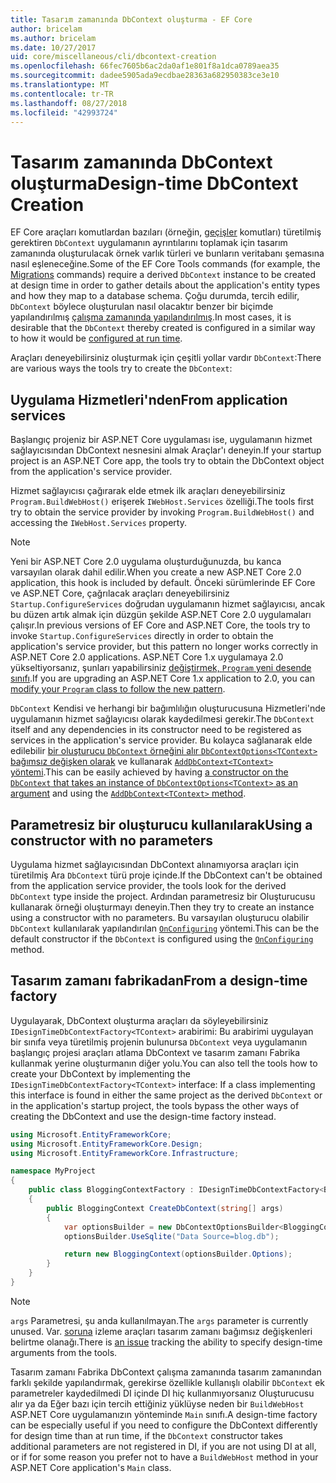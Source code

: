 ```yaml
---
title: Tasarım zamanında DbContext oluşturma - EF Core
author: bricelam
ms.author: bricelam
ms.date: 10/27/2017
uid: core/miscellaneous/cli/dbcontext-creation
ms.openlocfilehash: 66fec7605b6ac2da0af1e801f8a1dca0789aea35
ms.sourcegitcommit: dadee5905ada9ecdbae28363a682950383ce3e10
ms.translationtype: MT
ms.contentlocale: tr-TR
ms.lasthandoff: 08/27/2018
ms.locfileid: "42993724"
---
```

<a name="design-time-dbcontext-creation"></a><span data-ttu-id="8aa1d-102">Tasarım zamanında DbContext oluşturma</span><span class="sxs-lookup"><span data-stu-id="8aa1d-102">Design-time DbContext Creation</span></span>
==============================
<span data-ttu-id="8aa1d-103">EF Core araçları komutlardan bazıları (örneğin, [geçişler][1] komutları) türetilmiş gerektiren `DbContext` uygulamanın ayrıntılarını toplamak için tasarım zamanında oluşturulacak örnek varlık türleri ve bunların veritabanı şemasına nasıl eşleneceğine.</span><span class="sxs-lookup"><span data-stu-id="8aa1d-103">Some of the EF Core Tools commands (for example, the [Migrations][1] commands) require a derived `DbContext` instance to be created at design time in order to gather details about the application's entity types and how they map to a database schema.</span></span> <span data-ttu-id="8aa1d-104">Çoğu durumda, tercih edilir, `DbContext` böylece oluşturulan nasıl olacaktır benzer bir biçimde yapılandırılmış [çalışma zamanında yapılandırılmış][2].</span><span class="sxs-lookup"><span data-stu-id="8aa1d-104">In most cases, it is desirable that the `DbContext` thereby created is configured in a similar way to how it would be [configured at run time][2].</span></span>

<span data-ttu-id="8aa1d-105">Araçları deneyebilirsiniz oluşturmak için çeşitli yollar vardır `DbContext`:</span><span class="sxs-lookup"><span data-stu-id="8aa1d-105">There are various ways the tools try to create the `DbContext`:</span></span>

<a name="from-application-services"></a><span data-ttu-id="8aa1d-106">Uygulama Hizmetleri'nden</span><span class="sxs-lookup"><span data-stu-id="8aa1d-106">From application services</span></span>
-------------------------
<span data-ttu-id="8aa1d-107">Başlangıç projeniz bir ASP.NET Core uygulaması ise, uygulamanın hizmet sağlayıcısından DbContext nesnesini almak Araçlar'ı deneyin.</span><span class="sxs-lookup"><span data-stu-id="8aa1d-107">If your startup project is an ASP.NET Core app, the tools try to obtain the DbContext object from the application's service provider.</span></span>

<span data-ttu-id="8aa1d-108">Hizmet sağlayıcısı çağırarak elde etmek ilk araçları deneyebilirsiniz `Program.BuildWebHost()` erişerek `IWebHost.Services` özelliği.</span><span class="sxs-lookup"><span data-stu-id="8aa1d-108">The tools first try to obtain the service provider by invoking `Program.BuildWebHost()` and accessing the `IWebHost.Services` property.</span></span>

> [!NOTE]
> <span data-ttu-id="8aa1d-109">Yeni bir ASP.NET Core 2.0 uygulama oluşturduğunuzda, bu kanca varsayılan olarak dahil edilir.</span><span class="sxs-lookup"><span data-stu-id="8aa1d-109">When you create a new ASP.NET Core 2.0 application, this hook is included by default.</span></span> <span data-ttu-id="8aa1d-110">Önceki sürümlerinde EF Core ve ASP.NET Core, çağrılacak araçları deneyebilirsiniz `Startup.ConfigureServices` doğrudan uygulamanın hizmet sağlayıcısı, ancak bu düzen artık almak için düzgün şekilde ASP.NET Core 2.0 uygulamaları çalışır.</span><span class="sxs-lookup"><span data-stu-id="8aa1d-110">In previous versions of EF Core and ASP.NET Core, the tools try to invoke `Startup.ConfigureServices` directly in order to obtain the application's service provider, but this pattern no longer works correctly in ASP.NET Core 2.0 applications.</span></span> <span data-ttu-id="8aa1d-111">ASP.NET Core 1.x uygulamaya 2.0 yükseltiyorsanız, şunları yapabilirsiniz [değiştirmek, `Program` yeni desende sınıfı][3].</span><span class="sxs-lookup"><span data-stu-id="8aa1d-111">If you are upgrading an ASP.NET Core 1.x application to 2.0, you can [modify your `Program` class to follow the new pattern][3].</span></span>

<span data-ttu-id="8aa1d-112">`DbContext` Kendisi ve herhangi bir bağımlılığın oluşturucusuna Hizmetleri'nde uygulamanın hizmet sağlayıcısı olarak kaydedilmesi gerekir.</span><span class="sxs-lookup"><span data-stu-id="8aa1d-112">The `DbContext` itself and any dependencies in its constructor need to be registered as services in the application's service provider.</span></span> <span data-ttu-id="8aa1d-113">Bu kolayca sağlanarak elde edilebilir [bir oluşturucu `DbContext` örneğini alır `DbContextOptions<TContext>` bağımsız değişken olarak][4] ve kullanarak [`AddDbContext<TContext>` yöntemi][5].</span><span class="sxs-lookup"><span data-stu-id="8aa1d-113">This can be easily achieved by having [a constructor on the `DbContext` that takes an instance of `DbContextOptions<TContext>` as an argument][4] and using the [`AddDbContext<TContext>` method][5].</span></span>

<a name="using-a-constructor-with-no-parameters"></a><span data-ttu-id="8aa1d-114">Parametresiz bir oluşturucu kullanılarak</span><span class="sxs-lookup"><span data-stu-id="8aa1d-114">Using a constructor with no parameters</span></span>
--------------------------------------
<span data-ttu-id="8aa1d-115">Uygulama hizmet sağlayıcısından DbContext alınamıyorsa araçları için türetilmiş Ara `DbContext` türü proje içinde.</span><span class="sxs-lookup"><span data-stu-id="8aa1d-115">If the DbContext can't be obtained from the application service provider, the tools look for the derived `DbContext` type inside the project.</span></span> <span data-ttu-id="8aa1d-116">Ardından parametresiz bir Oluşturucusu kullanarak örneği oluşturmayı deneyin.</span><span class="sxs-lookup"><span data-stu-id="8aa1d-116">Then they try to create an instance using a constructor with no parameters.</span></span> <span data-ttu-id="8aa1d-117">Bu varsayılan oluşturucu olabilir `DbContext` kullanılarak yapılandırılan [ `OnConfiguring`][6] yöntemi.</span><span class="sxs-lookup"><span data-stu-id="8aa1d-117">This can be the default constructor if the `DbContext` is configured using the [`OnConfiguring`][6] method.</span></span>

<a name="from-a-design-time-factory"></a><span data-ttu-id="8aa1d-118">Tasarım zamanı fabrikadan</span><span class="sxs-lookup"><span data-stu-id="8aa1d-118">From a design-time factory</span></span>
--------------------------
<span data-ttu-id="8aa1d-119">Uygulayarak, DbContext oluşturma araçları da söyleyebilirsiniz `IDesignTimeDbContextFactory<TContext>` arabirimi: Bu arabirimi uygulayan bir sınıfa veya türetilmiş projenin bulunursa `DbContext` veya uygulamanın başlangıç projesi araçları atlama DbContext ve tasarım zamanı Fabrika kullanmak yerine oluşturmanın diğer yolu.</span><span class="sxs-lookup"><span data-stu-id="8aa1d-119">You can also tell the tools how to create your DbContext by implementing the `IDesignTimeDbContextFactory<TContext>` interface: If a class implementing this interface is found in either the same project as the derived `DbContext` or in the application's startup project, the tools bypass the other ways of creating the DbContext and use the design-time factory instead.</span></span>

``` csharp
using Microsoft.EntityFrameworkCore;
using Microsoft.EntityFrameworkCore.Design;
using Microsoft.EntityFrameworkCore.Infrastructure;

namespace MyProject
{
    public class BloggingContextFactory : IDesignTimeDbContextFactory<BloggingContext>
    {
        public BloggingContext CreateDbContext(string[] args)
        {
            var optionsBuilder = new DbContextOptionsBuilder<BloggingContext>();
            optionsBuilder.UseSqlite("Data Source=blog.db");

            return new BloggingContext(optionsBuilder.Options);
        }
    }
}
```

> [!NOTE]
> <span data-ttu-id="8aa1d-120">`args` Parametresi, şu anda kullanılmayan.</span><span class="sxs-lookup"><span data-stu-id="8aa1d-120">The `args` parameter is currently unused.</span></span> <span data-ttu-id="8aa1d-121">Var. [soruna][7] izleme araçları tasarım zamanı bağımsız değişkenleri belirtme olanağı.</span><span class="sxs-lookup"><span data-stu-id="8aa1d-121">There is [an issue][7] tracking the ability to specify design-time arguments from the tools.</span></span>

<span data-ttu-id="8aa1d-122">Tasarım zamanı Fabrika DbContext çalışma zamanında tasarım zamanından farklı şekilde yapılandırmak, gerekirse özellikle kullanışlı olabilir `DbContext` ek parametreler kaydedilmedi DI içinde DI hiç kullanmıyorsanız Oluşturucusu alır ya da Eğer bazı için tercih ettiğiniz yüklüyse neden bir `BuildWebHost` ASP.NET Core uygulamanızın yönteminde `Main` sınıfı.</span><span class="sxs-lookup"><span data-stu-id="8aa1d-122">A design-time factory can be especially useful if you need to configure the DbContext differently for design time than at run time, if the `DbContext` constructor takes additional parameters are not registered in DI, if you are not using DI at all, or if for some reason you prefer not to have a `BuildWebHost` method in your ASP.NET Core application's `Main` class.</span></span>

  [1]: xref:core/managing-schemas/migrations/index
  [2]: xref:core/miscellaneous/configuring-dbcontext
  [3]: https://docs.microsoft.com/aspnet/core/migration/1x-to-2x/#update-main-method-in-programcs
  [4]: xref:core/miscellaneous/configuring-dbcontext#constructor-argument
  [5]: xref:core/miscellaneous/configuring-dbcontext#using-dbcontext-with-dependency-injection
  [6]: xref:core/miscellaneous/configuring-dbcontext#onconfiguring
  [7]: https://github.com/aspnet/EntityFrameworkCore/issues/8332
